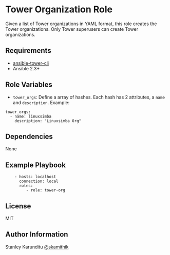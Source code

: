 # Tower Organization Role

Given a list of Tower organizations in YAML format, this role creates the Tower organizations. Only Tower superusers can create Tower organizations.

## Requirements

* [ansible-tower-cli](https://github.com/ansible/tower-cli)
* Ansible 2.3+

Role Variables
--------------

* ``tower_orgs``: Define a array of hashes. Each hash has 2 attributes, a ``name`` and ``description``. Example:

```
tower_orgs:
  - name: linuxsimba
    description: "Linuxsimba Org"
```

## Dependencies

None

## Example Playbook

```
    - hosts: localhost
      connection: local
      roles:
         - role: tower-org

```

## License
MIT

## Author Information

Stanley Karunditu [@skamithik](https://twitter.com/skamithik)
